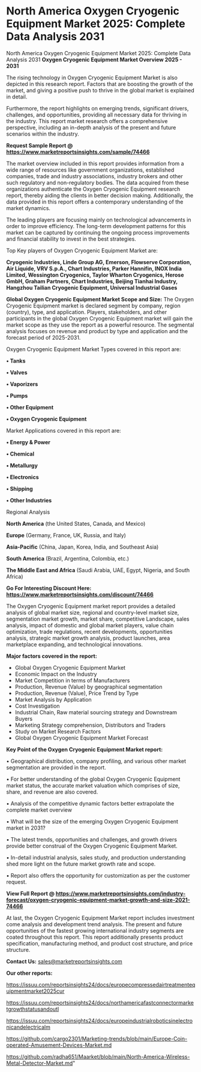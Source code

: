 # North America Oxygen Cryogenic Equipment Market 2025: Complete Data Analysis 2031
North America Oxygen Cryogenic Equipment Market 2025: Complete Data Analysis 2031
<Strong> Oxygen Cryogenic Equipment Market Overview 2025 - 2031</strong>

The rising technology in Oxygen Cryogenic Equipment Market is also depicted in this research report. Factors that are boosting the growth of the market, and giving a positive push to thrive in the global market is explained in detail.

Furthermore, the report highlights on emerging trends, significant drivers, challenges, and opportunities, providing all necessary data for thriving in the industry. This report market research offers a comprehensive perspective, including an in-depth analysis of the present and future scenarios within the industry.

<strong>Request Sample Report @ <a href=https://www.marketreportsinsights.com/sample/74466>https://www.marketreportsinsights.com/sample/74466</a></strong>

The market overview included in this report provides information from a wide range of resources like government organizations, established companies, trade and industry associations, industry brokers and other such regulatory and non-regulatory bodies. The data acquired from these organizations authenticate the Oxygen Cryogenic Equipment research report, thereby aiding the clients in better decision making. Additionally, the data provided in this report offers a contemporary understanding of the market dynamics.

The leading players are focusing mainly on technological advancements in order to improve efficiency. The long-term development patterns for this market can be captured by continuing the ongoing process improvements and financial stability to invest in the best strategies.

Top Key players of Oxygen Cryogenic Equipment Market are:

<strong>Cryogenic Industries, Linde Group AG, Emerson, Flowserve Corporation, Air Liquide, VRV S.p.A., Chart Industries, Parker Hannifin, INOX India Limited, Wessington Cryogenics, Taylor Wharton Cryogenics, Herose GmbH, Graham Partners, Chart Industries, Beijing Tianhai Industry, Hangzhou Tailian Cryogenic Equipment, Universal Industrial Gases</strong>

<strong><b>Global Oxygen Cryogenic Equipment Market Scope and Size:</b></strong>
The Oxygen Cryogenic Equipment market is declared segment by company, region (country), type, and application. Players, stakeholders, and other participants in the global Oxygen Cryogenic Equipment market will gain the market scope as they use the report as a powerful resource. The segmental analysis focuses on revenue and product by type and application and the forecast period of 2025-2031.

Oxygen Cryogenic Equipment Market Types covered in this report are:

<strong>• Tanks

• Valves

• Vaporizers

• Pumps

• Other Equipment

• Oxygen Cryogenic Equipment</strong>

Market Applications covered in this report are:

<strong>• Energy & Power

• Chemical

• Metallurgy

• Electronics

• Shipping

• Other Industries</strong> 

Regional Analysis

<strong>North America</strong> (the United States, Canada, and Mexico)

<strong>Europe</strong> (Germany, France, UK, Russia, and Italy)

<strong>Asia-Pacific</strong> (China, Japan, Korea, India, and Southeast Asia)

<strong>South America</strong> (Brazil, Argentina, Colombia, etc.)

<strong>The Middle East and Africa</strong> (Saudi Arabia, UAE, Egypt, Nigeria, and South Africa)

<strong>Go For Interesting Discount Here: <a href=https://www.marketreportsinsights.com/discount/74466>https://www.marketreportsinsights.com/discount/74466</a></strong>

The Oxygen Cryogenic Equipment market report provides a detailed analysis of global market size, regional and country-level market size, segmentation market growth, market share, competitive Landscape, sales analysis, impact of domestic and global market players, value chain optimization, trade regulations, recent developments, opportunities analysis, strategic market growth analysis, product launches, area marketplace expanding, and technological innovations.

<strong><b>Major factors covered in the report:</b></strong>
<ul>
  <li>Global Oxygen Cryogenic Equipment Market </li>
  <li>Economic Impact on the Industry</li>
  <li>Market Competition in terms of Manufacturers</li>
  <li>Production, Revenue (Value) by geographical segmentation</li>
  <li>Production, Revenue (Value), Price Trend by Type</li>
  <li>Market Analysis by Application</li>
  <li>Cost Investigation</li>
  <li>Industrial Chain, Raw material sourcing strategy and Downstream Buyers</li>
  <li>Marketing Strategy comprehension, Distributors and Traders</li>
  <li>Study on Market Research Factors</li>
  <li>Global Oxygen Cryogenic Equipment Market Forecast</li>
</ul>

<strong><b>Key Point of the Oxygen Cryogenic Equipment Market report:</b></strong>

• Geographical distribution, company profiling, and various other market segmentation are provided in the report.

• For better understanding of the global Oxygen Cryogenic Equipment market status, the accurate market valuation which comprises of size, share, and revenue are also covered.

• Analysis of the competitive dynamic factors better extrapolate the complete market overview

• What will be the size of the emerging Oxygen Cryogenic Equipment market in 2031?

• The latest trends, opportunities and challenges, and growth drivers provide better construal of the Oxygen Cryogenic Equipment Market.

• In-detail industrial analysis, sales study, and production understanding shed more light on the future market growth rate and scope.

• Report also offers the opportunity for customization as per the customer request.

<strong><b>View Full Report @ <a href=https://www.marketreportsinsights.com/industry-forecast/oxygen-cryogenic-equipment-market-growth-and-size-2021-74466>https://www.marketreportsinsights.com/industry-forecast/oxygen-cryogenic-equipment-market-growth-and-size-2021-74466</a></b></strong>


At last, the Oxygen Cryogenic Equipment Market report includes investment come analysis and development trend analysis. The present and future opportunities of the fastest growing international industry segments are coated throughout this report. This report additionally presents product specification, manufacturing method, and product cost structure, and price structure.

<strong>Contact Us:</strong>
sales@marketreportsinsights.com

<strong>Our other reports:</strong>

<a href=https://issuu.com/reportsinsights24/docs/europecompressedairtreatmentequipmentmarket2025cur>https://issuu.com/reportsinsights24/docs/europecompressedairtreatmentequipmentmarket2025cur</a>

<a href=https://issuu.com/reportsinsights24/docs/northamericafastconnectormarketgrowthstatusandoutl>https://issuu.com/reportsinsights24/docs/northamericafastconnectormarketgrowthstatusandoutl</a>

<a href=https://issuu.com/reportsinsights24/docs/europeindustrialroboticsinelectronicandelectricalm>https://issuu.com/reportsinsights24/docs/europeindustrialroboticsinelectronicandelectricalm</a>

<a href=https://github.com/cargo2301/Marketing-trends/blob/main/Europe-Coin-operated-Amusement-Devices-Market.md>https://github.com/cargo2301/Marketing-trends/blob/main/Europe-Coin-operated-Amusement-Devices-Market.md</a>

<a href=https://github.com/radha651/Maarket/blob/main/North-America-Wireless-Metal-Detector-Market.md>https://github.com/radha651/Maarket/blob/main/North-America-Wireless-Metal-Detector-Market.md</a>"

